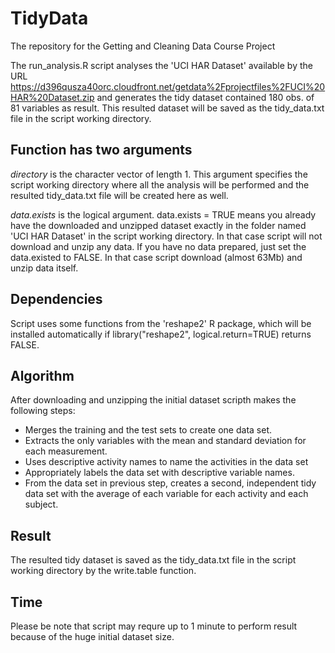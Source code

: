 # TidyData
The repository for the Getting and Cleaning Data Course Project

The run_analysis.R script analyses the 'UCI HAR Dataset' available by the URL https://d396qusza40orc.cloudfront.net/getdata%2Fprojectfiles%2FUCI%20HAR%20Dataset.zip and generates the tidy dataset contained 180 obs. of 81 variables as result. This resulted dataset will be saved as the tidy_data.txt file in the script working directory.

## Function has two arguments

*directory* is the character vector of length 1. This argument specifies the script working directory where all the analysis will be performed and the resulted tidy_data.txt file will be created here as well.
  
*data.exists* is the logical argument. data.exists = TRUE means you already have the downloaded and unzipped dataset exactly in the folder named 'UCI HAR Dataset' in the script working directory. In that case script will not download and unzip any data. If you have no data prepared, just set the data.existed to FALSE. In that case script download (almost 63Mb) and unzip data itself.

## Dependencies

Script uses some functions from the 'reshape2' R package, which will be installed automatically if library("reshape2", logical.return=TRUE) returns FALSE.

## Algorithm

After downloading and unzipping the initial dataset scripth makes the following steps:
* Merges the training and the test sets to create one data set.
* Extracts the only variables with the mean and standard deviation for each measurement. 
* Uses descriptive activity names to name the activities in the data set
* Appropriately labels the data set with descriptive variable names. 
* From the data set in previous step, creates a second, independent tidy data set with the average of each variable for each activity and each subject.

## Result

The resulted tidy dataset is saved as the tidy_data.txt file in the script working directory by the write.table function.

## Time

Please be note that script may requre up to 1 minute to perform result because of the huge initial dataset size.
